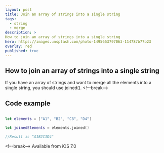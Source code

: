 ```yaml
---
layout: post
title: Join an array of strings into a single string
tags:
  - string
  - merge
description: >
How to join an array of strings into a single string
hero: https://images.unsplash.com/photo-1495653797063-114787b77b23
overlay: red
published: true
---
```


## How to join an array of strings into a single string

If you have an array of strings and want to merge all the elements into a single string, you should use joined().
<!–-break-–>

## Code example

~~~swift

let elements = ["A1", "B2", "C3", "D4"]

let joinedElements = elements.joined()

//Result is "A1B2C3D4"
~~~

<!–-break-–>
Available from iOS 7.0
